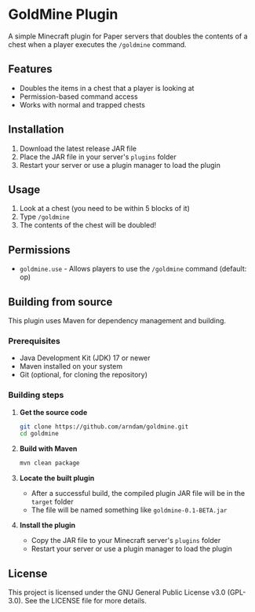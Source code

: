 <!--
Author: Arne Damvin
Copyright (c) 2023 Arne Damvin
License: GNU General Public License v3.0 (GPL-3.0)
-->

# GoldMine Plugin

A simple Minecraft plugin for Paper servers that doubles the contents of a chest when a player executes the `/goldmine` command.

## Features

- Doubles the items in a chest that a player is looking at
- Permission-based command access
- Works with normal and trapped chests

## Installation

1. Download the latest release JAR file
2. Place the JAR file in your server's `plugins` folder
3. Restart your server or use a plugin manager to load the plugin

## Usage

1. Look at a chest (you need to be within 5 blocks of it)
2. Type `/goldmine`
3. The contents of the chest will be doubled!

## Permissions

- `goldmine.use` - Allows players to use the `/goldmine` command (default: op)

## Building from source

This plugin uses Maven for dependency management and building.

### Prerequisites
- Java Development Kit (JDK) 17 or newer
- Maven installed on your system
- Git (optional, for cloning the repository)

### Building steps

1. **Get the source code**
   ```bash
   git clone https://github.com/arndam/goldmine.git
   cd goldmine
   ```

2. **Build with Maven**
   ```bash
   mvn clean package
   ```

3. **Locate the built plugin**
   - After a successful build, the compiled plugin JAR file will be in the `target` folder
   - The file will be named something like `goldmine-0.1-BETA.jar`

4. **Install the plugin**
   - Copy the JAR file to your Minecraft server's `plugins` folder
   - Restart your server or use a plugin manager to load the plugin

## License

This project is licensed under the GNU General Public License v3.0 (GPL-3.0). See the LICENSE file for more details. 